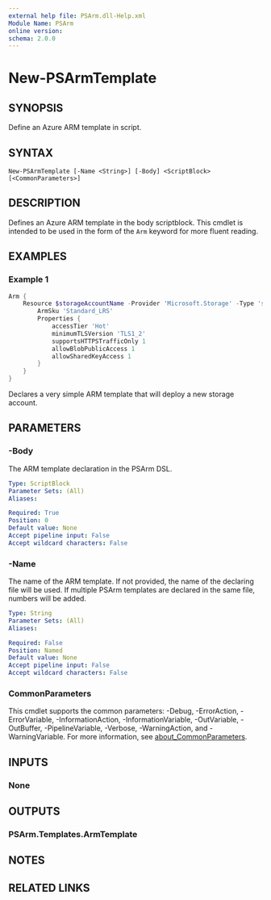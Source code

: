 ```yaml
---
external help file: PSArm.dll-Help.xml
Module Name: PSArm
online version:
schema: 2.0.0
---
```


# New-PSArmTemplate

## SYNOPSIS
Define an Azure ARM template in script.

## SYNTAX

```
New-PSArmTemplate [-Name <String>] [-Body] <ScriptBlock> [<CommonParameters>]
```

## DESCRIPTION
Defines an Azure ARM template in the body scriptblock.
This cmdlet is intended to be used in the form of the `Arm` keyword for more fluent reading.

## EXAMPLES

### Example 1
```powershell
Arm {
    Resource $storageAccountName -Provider 'Microsoft.Storage' -Type 'storageAccounts' -apiVersion '2019-06-01' -kind 'StorageV2' -Location 'WestUS2' {
        ArmSku 'Standard_LRS'
        Properties {
            accessTier 'Hot'
            minimumTLSVersion 'TLS1_2'
            supportsHTTPSTrafficOnly 1
            allowBlobPublicAccess 1
            allowSharedKeyAccess 1
        }
    }
}
```

Declares a very simple ARM template that will deploy a new storage account.

## PARAMETERS

### -Body
The ARM template declaration in the PSArm DSL.

```yaml
Type: ScriptBlock
Parameter Sets: (All)
Aliases:

Required: True
Position: 0
Default value: None
Accept pipeline input: False
Accept wildcard characters: False
```

### -Name
The name of the ARM template.
If not provided, the name of the declaring file will be used.
If multiple PSArm templates are declared in the same file,
numbers will be added.

```yaml
Type: String
Parameter Sets: (All)
Aliases:

Required: False
Position: Named
Default value: None
Accept pipeline input: False
Accept wildcard characters: False
```

### CommonParameters
This cmdlet supports the common parameters: -Debug, -ErrorAction, -ErrorVariable, -InformationAction, -InformationVariable, -OutVariable, -OutBuffer, -PipelineVariable, -Verbose, -WarningAction, and -WarningVariable. For more information, see [about_CommonParameters](http://go.microsoft.com/fwlink/?LinkID=113216).

## INPUTS

### None

## OUTPUTS

### PSArm.Templates.ArmTemplate
## NOTES

## RELATED LINKS
